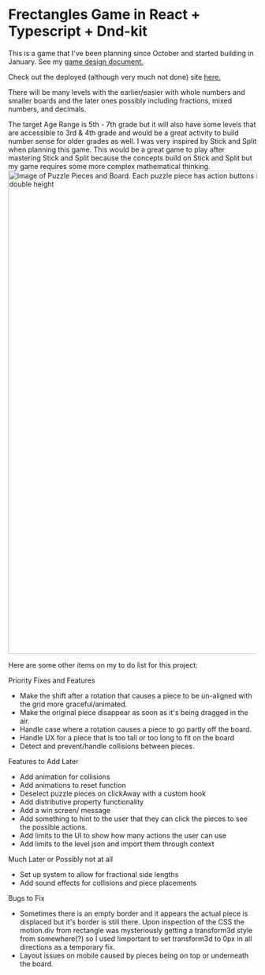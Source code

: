 # Frectangles Game in React + Typescript + Dnd-kit

This is a game that I've been planning since October and started building in January. See my [game design document.](https://docs.google.com/document/d/19n_Eb5vXucGJNiwmZuczLBsk5-oJEB7wVopWP7I0jtE/edit?usp=sharing)

Check out the deployed (although very much not done) site [here.](https://frectangles.com?utm_source=github&utm_medium=readme)
 

There will be many levels with the earlier/easier with whole numbers and smaller boards and the later ones possibly including fractions, mixed numbers, and decimals. 

The target Age Range is 5th - 7th grade but it will also have some levels that are accessible to 3rd & 4th grade and would be a great activity to build number sense for older grades as well. I was very inspired by Stick and Split when planning this game. This would be a great game to play after mastering Stick and Split because the concepts build on Stick and Split but my game requires some more complex mathematical thinking. 
<img width="979" alt="Image of Puzzle Pieces and Board. Each puzzle piece has action buttons including rotate, double width and halve height, and halve width and double height" src="https://github.com/user-attachments/assets/d77e651d-9ecb-4578-acfb-2f5a91934933" />

Here are some other items on my to do list for this project: 

Priority Fixes and Features

- Make the shift after a rotation that causes a piece to be un-aligned with the grid more graceful/animated.
- Make the original piece disappear as soon as it's being dragged in the air.
- Handle case where a rotation causes a piece to go partly off the board.
- Handle UX for a piece that is too tall or too long to fit on the board
- Detect and prevent/handle collisions between pieces.

Features to Add Later

- Add animation for collisions
- Add animations to reset function
- Deselect puzzle pieces on clickAway with a custom hook
- Add distributive property functionality
- Add a win screen/ message
- Add something to hint to the user that they can click the pieces to see the possible actions.
- Add limits to the UI to show how many actions the user can use
- Add limits to the level json and import them through context

Much Later or Possibly not at all

- Set up system to allow for fractional side lengths
- Add sound effects for collisions and piece placements

Bugs to Fix

- Sometimes there is an empty border and it appears the actual piece is displaced but it's border is still there. Upon inspection of the CSS the motion.div from rectangle was mysteriously getting a transform3d style from somewhere(?) so I used !important to set transform3d to 0px in all directions as a temporary fix.
- Layout issues on mobile caused by pieces being on top or underneath the board. 
  
